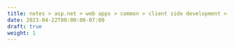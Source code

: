 ```yaml
---
title: notes > asp.net > web apps > common > client side development > browser link
date: 2023-04-22T00:00:00-07:00
draft: true
weight: 1
---
```

